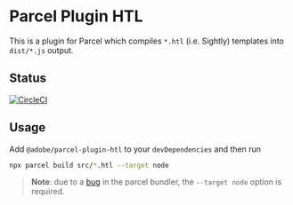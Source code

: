 # Parcel Plugin HTL

This is a plugin for Parcel which compiles `*.htl` (i.e. Sightly) templates into `dist/*.js` output. 

## Status

[![CircleCI](https://circleci.com/gh/adobe/parcel-plugin-htl.svg?style=svg)](https://circleci.com/gh/adobe/parcel-plugin-htl)


## Usage

Add `@adobe/parcel-plugin-htl` to your `devDependencies` and then run

```bash
npx parcel build src/*.htl --target node
```

> **Note**: due to a [bug](https://github.com/parcel-bundler/parcel/issues/1632) in the parcel bundler, the `--target node` option is required.

